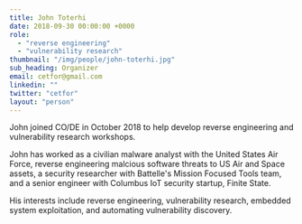 ```yaml
---
title: John Toterhi
date: 2018-09-30 00:00:00 +0000
role:
  - "reverse engineering"
  - "vulnerability research"
thumbnail: "/img/people/john-toterhi.jpg"
sub_heading: Organizer
email: cetfor@gmail.com
linkedin: ""
twitter: "cetfor"
layout: "person"
---
```


John joined CO/DE in October 2018 to help develop reverse engineering and vulnerability research workshops.

John has worked as a civilian malware analyst with the United States Air Force, reverse engineering malcious software threats to US Air and Space assets, a security researcher with Battelle's Mission Focused Tools team, and a senior engineer with Columbus IoT security startup, Finite State.

His interests include reverse engineering, vulnerability research, embedded system exploitation, and automating vulnerability discovery.
